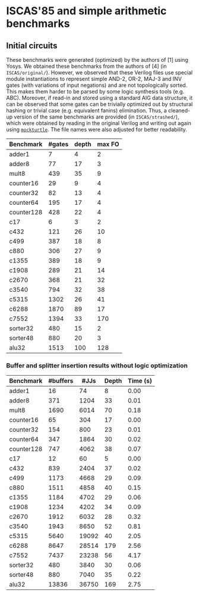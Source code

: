 # ISCAS'85 and simple arithmetic benchmarks

## Initial circuits
These benchmarks were generated (optimized) by the authors of [1] using Yosys. We obtained these benchmarks from the authors of [4] (in `ISCAS/original/`). However, we observed that these Verilog files use special module instantiations to represent simple AND-2, OR-2, MAJ-3 and INV gates (with variations of input negations) and are not topologically sorted. This makes them harder to be parsed by some logic synthesis tools (e.g. ABC). Moreover, if read-in and stored using a standard AIG data structure, it can be observed that some gates can be trivially optimized out by structural hashing or trivial case (e.g. equivalent fanins) elimination. Thus, a cleaned-up version of the same benchmarks are provided (in `ISCAS/strashed/`), which were obtained by reading in the original Verilog and writing out again using [`mockturtle`](https://github.com/lsils/mockturtle). The file names were also adjusted for better readability.

|  Benchmark | #gates | depth | max FO |
| ---------- | ------ | ----- | ------ |
|     adder1 |      7 |     4 |      2 |
|     adder8 |     77 |    17 |      3 |
|      mult8 |    439 |    35 |      9 |
|  counter16 |     29 |     9 |      4 |
|  counter32 |     82 |    13 |      4 |
|  counter64 |    195 |    17 |      4 |
| counter128 |    428 |    22 |      4 |
|        c17 |      6 |     3 |      2 |
|       c432 |    121 |    26 |     10 |
|       c499 |    387 |    18 |      8 |
|       c880 |    306 |    27 |      9 |
|      c1355 |    389 |    18 |      9 |
|      c1908 |    289 |    21 |     14 |
|      c2670 |    368 |    21 |     32 |
|      c3540 |    794 |    32 |     38 |
|      c5315 |   1302 |    26 |     41 |
|      c6288 |   1870 |    89 |     17 |
|      c7552 |   1394 |    33 |    170 |
|   sorter32 |    480 |    15 |      2 |
|   sorter48 |    880 |    20 |      3 |
|      alu32 |   1513 |   100 |    128 |

### Buffer and splitter insertion results without logic optimization

|  Benchmark | #buffers |  #JJs | Depth | Time (s) |
| ---------- | -------- | ----- | ----- | -------- |
|     adder1 |       16 |    74 |     8 |     0.00 |
|     adder8 |      371 |  1204 |    33 |     0.01 |
|      mult8 |     1690 |  6014 |    70 |     0.18 |
|  counter16 |       65 |   304 |    17 |     0.00 |
|  counter32 |      154 |   800 |    23 |     0.01 |
|  counter64 |      347 |  1864 |    30 |     0.02 |
| counter128 |      747 |  4062 |    38 |     0.07 |
|        c17 |       12 |    60 |     5 |     0.00 |
|       c432 |      839 |  2404 |    37 |     0.02 |
|       c499 |     1173 |  4668 |    29 |     0.09 |
|       c880 |     1511 |  4858 |    40 |     0.15 |
|      c1355 |     1184 |  4702 |    29 |     0.06 |
|      c1908 |     1234 |  4202 |    34 |     0.09 |
|      c2670 |     1912 |  6032 |    28 |     0.32 |
|      c3540 |     1943 |  8650 |    52 |     0.81 |
|      c5315 |     5640 | 19092 |    40 |     2.05 |
|      c6288 |     8647 | 28514 |   179 |     2.56 |
|      c7552 |     7437 | 23238 |    56 |     4.17 |
|   sorter32 |      480 |  3840 |    30 |     0.06 |
|   sorter48 |      880 |  7040 |    35 |     0.22 |
|      alu32 |    13836 | 36750 |   169 |     2.75 |
